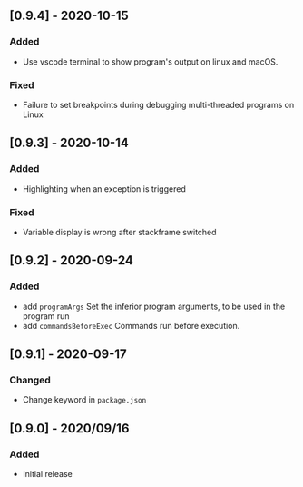 ## [0.9.4] -  2020-10-15
### Added
- Use vscode terminal to show program's output on linux and macOS.
### Fixed
- Failure to set breakpoints during debugging multi-threaded programs on Linux 

## [0.9.3] -  2020-10-14
### Added
- Highlighting when an exception is triggered 
### Fixed
- Variable display is wrong after stackframe switched

## [0.9.2] -  2020-09-24
### Added
- add `programArgs` Set the inferior program arguments, to be used in the program run 
- add `commandsBeforeExec` Commands run before execution.
## [0.9.1] -  2020-09-17
### Changed 
-  Change keyword in `package.json`
## [0.9.0] - 2020/09/16
### Added
* Initial release


